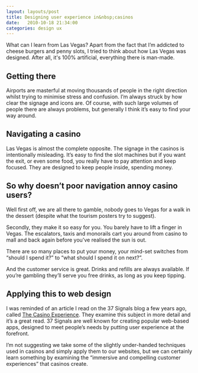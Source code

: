 ```yaml
---
layout: layouts/post 
title: Designing user experience in&nbsp;casinos
date:   2010-10-18 21:34:00
categories: design ux
---
```


What can I learn from Las Vegas? Apart from the fact that I’m addicted to cheese burgers and penny slots, I tried to think about how Las Vegas was designed. After all, it's 100% artificial, everything there is man-made.

<!--more-->

## Getting there

Airports are masterful at moving thousands of people in the right direction whilst trying to minimise stress and confusion. I’m always struck by how clear the signage and icons are. Of course, with such large volumes of people there are always problems, but generally I think it’s easy to find your way around.

## Navigating a casino

Las Vegas is almost the complete opposite. The signage in the casinos is intentionally misleading. It’s easy to find the slot machines but if you want the exit, or even some food, you really have to pay attention and keep focused. They are designed to keep people inside, spending money.

## So why doesn’t poor navigation annoy casino users?

Well first off, we are all there to gamble, nobody goes to Vegas for a walk in the dessert (despite what the tourism posters try to suggest).

Secondly, they make it so easy for you. You barely have to lift a finger in Vegas. The escalators, taxis and monorails cart you around from casino to mall and back again before you’ve realised the sun is out.

There are so many places to put your money, your mind-set switches from “should I spend it?” to “what should I spend it on next?”.

And the customer service is great. Drinks and refills are always available. If you’re gambling they’ll serve you free drinks, as long as you keep tipping.

## Applying this to web design

I was reminded of an article I read on the 37 Signals blog a few years ago, called [The Casino Experience](https://signalvnoise.com/archives2/the_casino_experience.php). They examine this subject in more detail and it’s a great read. 37 Signals are well known for creating popular web-based apps, designed to meet people’s needs by putting user experience at the forefront.

I’m not suggesting we take some of the slightly under-handed techniques used in casinos and simply apply them to our websites, but we can certainly learn something by examining the “immersive and compelling customer experiences” that casinos create.